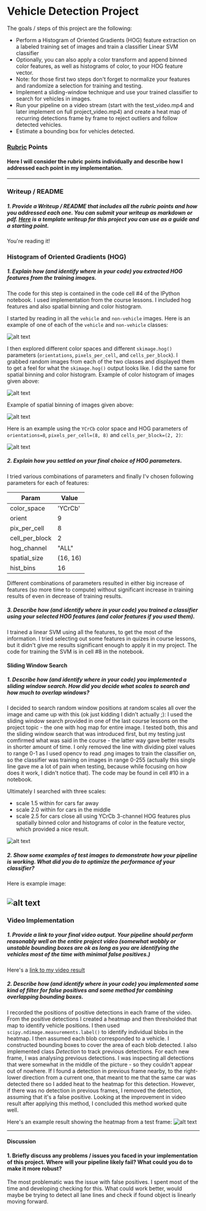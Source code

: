 
# **Vehicle Detection Project**

The goals / steps of this project are the following:

* Perform a Histogram of Oriented Gradients (HOG) feature extraction on a labeled training set of images and train a classifier Linear SVM classifier
* Optionally, you can also apply a color transform and append binned color features, as well as histograms of color, to your HOG feature vector. 
* Note: for those first two steps don't forget to normalize your features and randomize a selection for training and testing.
* Implement a sliding-window technique and use your trained classifier to search for vehicles in images.
* Run your pipeline on a video stream (start with the test_video.mp4 and later implement on full project_video.mp4) and create a heat map of recurring detections frame by frame to reject outliers and follow detected vehicles.
* Estimate a bounding box for vehicles detected.

[//]: # (Image References)
[image1]: ./image1_examples.jpg
[image2]: ./image2_examples_color_hist.jpg
[image3]: ./image3_examples_spatial.jpg
[image4]: ./image4_examples_hog.jpg
[image5]: ./image5_examples_boxes.jpg
[image6]: ./image6_examples_windows_result.jpg
[image7]: ./image7_examples_heatmap.jpg
[video1]: ./project_video.mp4

### [Rubric](https://review.udacity.com/#!/rubrics/513/view) Points
#### Here I will consider the rubric points individually and describe how I addressed each point in my implementation.  

---
### Writeup / README

##### 1. Provide a Writeup / README that includes all the rubric points and how you addressed each one.  You can submit your writeup as markdown or pdf.  [Here](https://github.com/udacity/CarND-Vehicle-Detection/blob/master/writeup_template.md) is a template writeup for this project you can use as a guide and a starting point.  

You're reading it!

### Histogram of Oriented Gradients (HOG)

##### 1. Explain how (and identify where in your code) you extracted HOG features from the training images.

The code for this step is contained in the code cell #4 of the IPython notebook. I used implementation from the course lessons. I included hog features and also spatial binning and color histogram.

I started by reading in all the `vehicle` and `non-vehicle` images.  Here is an example of one of each of the `vehicle` and `non-vehicle` classes:

![alt text][image1]

I then explored different color spaces and different `skimage.hog()` parameters (`orientations`, `pixels_per_cell`, and `cells_per_block`).  I grabbed random images from each of the two classes and displayed them to get a feel for what the `skimage.hog()` output looks like. I did the same for spatial binning and color histogram.
Example of color histogram of images given above:

![alt text][image2]

Example of spatial binning of images given above:

![alt text][image3]

Here is an example using the `YCrCb` color space and HOG parameters of `orientations=8`, `pixels_per_cell=(8, 8)` and `cells_per_block=(2, 2)`:

![alt text][image4]

##### 2. Explain how you settled on your final choice of HOG parameters.

I tried various combinations of parameters and finally I'v chosen following parameters for each of features:

| Param | Value |
| ----- | ----- |
| color_space | 'YCrCb' |
| orient | 9 | 
| pix_per_cell | 8 |
| cell_per_block | 2 |
| hog_channel | "ALL" |
| spatial_size | (16, 16) | 
| hist_bins |  16 |

Different combinations of parameters resulted in either big increase of features (so more time to compute) without significant increase in training results of even in decrease of training results.

##### 3. Describe how (and identify where in your code) you trained a classifier using your selected HOG features (and color features if you used them).

I trained a linear SVM using all the features, to get the most of the information. I tried selecting out some features in quizes in course lessons, but it didn't give me results significant enough to apply it in my project.
The code for training the SVM is in cell #8 in the notebook.

#### Sliding Window Search

##### 1. Describe how (and identify where in your code) you implemented a sliding window search.  How did you decide what scales to search and how much to overlap windows?

I decided to search random window positions at random scales all over the image and came up with this (ok just kidding I didn't actually ;):
I used the sliding window search provided in one of the last course lessons on the project topic - the one with hog map for entire image. I tested both, this and the sliding window search that was introduced first, but my testing just comfirmed what was said in the course - the latter way gave better results in shorter amount of time. I only removed the line with dividing pixel values to range 0-1 as I used opencv to read .png images to train the classifier on, so the classifier was training on images in range 0-255 (actually this single line gave me a lot of pain when testing, because while focusing on how does it work, I didn't notice that).
The code may be found in cell #10 in a notebook.

Ultimately I searched with three scales:
* scale 1.5 within for cars far away 
* scale 2.0 within for cars in the middle
* scale 2.5 for cars close
all using YCrCb 3-channel HOG features plus spatially binned color and histograms of color in the feature vector, which provided a nice result.

![alt text][image5]

##### 2. Show some examples of test images to demonstrate how your pipeline is working.  What did you do to optimize the performance of your classifier?

  Here is example image:

![alt text][image6]
---

### Video Implementation

##### 1. Provide a link to your final video output.  Your pipeline should perform reasonably well on the entire project video (somewhat wobbly or unstable bounding boxes are ok as long as you are identifying the vehicles most of the time with minimal false positives.)
Here's a [link to my video result](./project_video.mp4)


##### 2. Describe how (and identify where in your code) you implemented some kind of filter for false positives and some method for combining overlapping bounding boxes.

I recorded the positions of positive detections in each frame of the video.  From the positive detections I created a heatmap and then thresholded that map to identify vehicle positions.  I then used `scipy.ndimage.measurements.label()` to identify individual blobs in the heatmap.  I then assumed each blob corresponded to a vehicle.  I constructed bounding boxes to cover the area of each blob detected. 
I also implemented class _Detection_ to track previous detections. For each new frame, I was analysing previous detections. I was inspecting all detections that were somewhat in the middle of the picture - so they couldn't appear out of nowhere. If I found a detection in previous frame nearby, to the right-lower direction from a current one, that meant to me that the same car was detected there so I added heat to the heatmap for this detection. However, if there was no detection in previous frames, I removed the detection, assuming that it's a false positive. Looking at the improvement in video result after applying this method, I concluded this method worked quite well.

Here's an example result showing the heatmap from a test frame:
![alt text][image7]



---

#### Discussion

#### 1. Briefly discuss any problems / issues you faced in your implementation of this project.  Where will your pipeline likely fail?  What could you do to make it more robust?

The most problematic was the issue with false positives. I spent most of the time and developing checking for this. What could work better, would maybe be trying to detect all lane lines and check if found object is linearly moving forward.


